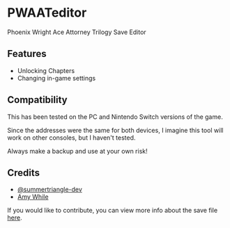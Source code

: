 # PWAATeditor
Phoenix Wright Ace Attorney Trilogy Save Editor

## Features

- Unlocking Chapters
- Changing in-game settings

## Compatibility

This has been tested on the PC and Nintendo Switch versions of the game.

Since the addresses were the same for both devices, I imagine this tool will work on other consoles, but I haven't tested.

Always make a backup and use at your own risk!

## Credits

- [@summertriangle-dev](https://github.com/summertriangle-dev)
- [Amy While](https://github.com/CharlieWhile13)

If you would like to contribute, you can view more info about the save file [here](https://gist.github.com/emiyl/1435ce18a6b1e0a5c2a74e15c19f4884).
